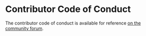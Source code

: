# Contributor Code of Conduct

The contributor code of conduct is available for reference [on the community
forum](https://community.letsencrypt.org/guidelines).
